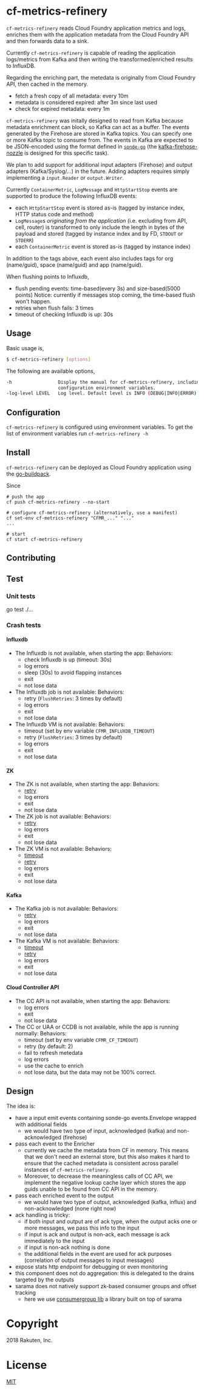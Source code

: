 # cf-metrics-refinery
`cf-metrics-refinery` reads Cloud Foundry application metrics and logs, enriches them with the application metadata from the Cloud Foundry API and then forwards data to a sink.

Currently `cf-metrics-refinery` is capable of reading the application logs/metrics from Kafka and then writing the transformed/enriched results to InfluxDB.

Regarding the enriching part, the metedata is originally from Cloud Foundry API, then cached in the memory.
- fetch a fresh copy of all metadata: every 10m
- metadata is considered expired: after 3m since last used
- check for expired metadata: every 1m

`cf-metrics-refinery` was initally designed to read from Kafka because metadata enrichment can block, so Kafka can act as a buffer. The events generated by the Firehose are stored in Kafka topics. You can specify one or more Kafka topic to consume from. The events in Kafka are expected to be JSON-encoded using
the format defined in [`sonde-go`](https://github.com/cloudfoundry/sonde-go/tree/master/events) (the [kafka-firehose-nozzle](https://github.com/rakutentech/kafka-firehose-nozzle) is designed for this specific task).

We plan to add support for additional input adapters (Firehose) and output adapters (Kafka/Syslog/...) in the future. Adding adapters requires simply implementing a `input.Reader` or `output.Writer`.

Currently `ContainerMetric`, `LogMessage` and `HttpStartStop` events are supported to produce the following InfluxDB events:

- each `HttpStartStop` event is stored as-is (tagged by instance index, HTTP status code and method)
- `LogMessage`s *originating from the application* (i.e. excluding from API, cell, router) is transformed to only include the length in bytes of the payload and stored (tagged by instance index and by FD, `STDOUT` or `STDERR`)
- each `ContainerMetric` event is stored as-is (tagged by instance index)

In addition to the tags above, each event also includes tags for org (name/guid), space (name/guid) and app (name/guid).

When flushing points to Influxdb,
- flush pending events: time-based(every 3s) and size-based(5000 points)
  Notice: currently if messages stop coming, the time-based flush won't happen.
- retries when flush fails: 3 times
- timeout of checking Influxdb is up: 30s

## Usage
Basic usage is,

```bash
$ cf-metrics-refinery [options]
```

The following are available options,

```bash
-h                 Display the manual for cf-metrics-refinery, including all
                   configuration environment variables.
-log-level LEVEL   Log level. Default level is INFO (DEBUG|INFO|ERROR)
```

## Configuration
`cf-metrics-refinery` is configured using environment variables. To get the list
of environment variables run `cf-metrics-refinery -h`

## Install
`cf-metrics-refinery` can be deployed as Cloud Foundry application using the [go-buildpack](https://github.com/cloudfoundry/go-buildpack).

Since 

```
# push the app
cf push cf-metrics-refinery --no-start

# configure cf-metrics-refinery (alternatively, use a manifest)
cf set-env cf-metrics-refinery "CFMR_..." "..." 
...

# start
cf start cf-metrics-refinery
```

## Contributing

## Test
### Unit tests
go test ./...
### Crash tests
#### Influxdb
* The Influxdb is not available, when starting the app:
  Behaviors:
  * check Influxdb is up (timeout: 30s)
  * log errors
  * sleep (30s) to avoid flapping instances
  * exit
  * not lose data
* The Influxdb job is not available:
  Behaviors:
  * retry (`FlushRetries`: 3 times by default)
  * log errors
  * exit
  * not lose data
* The Influxdb VM is not available:
  Behaviors:
  * timeout (set by env variable `CFMR_INFLUXDB_TIMEOUT`)
  * retry (`FlushRetries`: 3 times by default)
  * log errors
  * exit
  * not lose data
#### ZK
* The ZK is not available, when starting the app:
  Behaviors:
  * [retry](https://github.com/Shopify/sarama/blob/master/config.go#L279)
  * log errors
  * exit
  * not lose data
* The ZK job is not available:
  Behaviors:
  * [retry](https://github.com/Shopify/sarama/blob/master/config.go#L279)
  * log errors
  * exit
  * not lose data
* The ZK VM is not available:
  Behaviors:
  * [timeout](https://github.com/Shopify/sarama/blob/master/config.go#L279)
  * [retry](https://github.com/Shopify/sarama/blob/master/config.go#L279)
  * log errors
  * exit
  * not lose data
#### Kafka
* The Kafka job is not available:
  Behaviors:
  * [retry](https://github.com/Shopify/sarama/blob/master/config.go#L279)
  * log errors
  * exit
  * not lose data
* The Kafka VM is not available:
  Behaviors:
  * [timeout](https://github.com/Shopify/sarama/blob/master/config.go#L279)
  * [retry](https://github.com/Shopify/sarama/blob/master/config.go#L279)
  * log errors
  * exit
  * not lose data
#### Cloud Controller API
* The CC API is not available, when starting the app:
  Behaviors:
  * log errors
  * exit
  * not lose data
* The CC or UAA or CCDB is not available, while the app is running normally:
  Behaviors:
  * timeout (set by env variable `CFMR_CF_TIMEOUT`)
  * retry (by default: 2)
  * fail to refresh metedata
  * log errors
  * use the cache to enrich
  * not lose data, but the data may not be 100% correct.

## Design
The idea is:
- have a input emit events containing sonde-go events.Envelope wrapped with additional fields
  - we would have two type of input, acknowledged (kafka) and non-acknowledged (firehose)
- pass each event to the Enricher
  - currently we cache the metadata from CF in memory. This means that we don't need an external store, but this also makes it hard to ensure that the cached metadata is consistent across parallel instances of `cf-metrics-refinery`.
  - Moreover, to decrease the meaningless calls of CC API, we implement the negative lookup cache layer which stores the app guids unable to be found from CC API in the memory.
- pass each enriched event to the output
  - we would have two type of output, acknowledged (kafka, influx) and non-acknowledged (none right now)
- ack handling is tricky:
  - if both input and output are of ack type, when the output acks one or more messages, we pass this info to the input
  - if input is ack and output is non-ack, each message is ack immediately to the input
  - if input is non-ack nothing is done
  - the additional fields in the event are used for ack purposes (correlation of output messages to input messages)
- expose stats http endpoint for debugging or even monitoring
- this component does not do aggregation: this is delegated to the drains targeted by the outputs
- sarama does not natively support zk-based consumer groups and offset tracking
  - here we use [consumergroup lib](github.com/wvanbergen/kafka/consumergroup) a library built on top of sarama

# Copyright
2018 Rakuten, Inc.

# License
[MIT](LICENSE)
